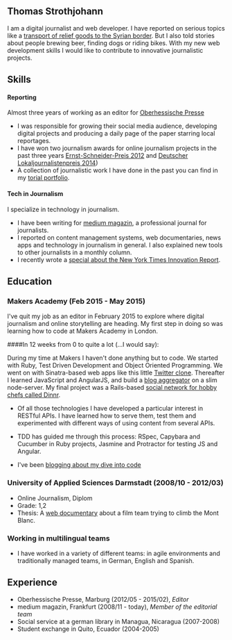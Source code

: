 ## Thomas Strothjohann

I am a digital journalist and web developer. I have reported on serious topics like a [transport of relief goods to the Syrian border](http://williwillhelfen.de). But I also told stories about people brewing beer, finding dogs or riding bikes. With my new web development skills I would like to contribute to innovative journalistic projects.

## Skills

#### Reporting
Almost three years of working as an editor for [Oberhessische Presse](http://op-marburg.de)

- I was responsible for growing their social media audience, developing digital projects and producing a daily page of the paper starring local reportages.
- I have won two journalism awards for online journalism projects in the past three years [Ernst-Schneider-Preis 2012](http://de.wikipedia.org/wiki/Ernst-Schneider-Preis#2012) and [Deutscher Lokaljournalistenpreis 2014]( http://www.op-marburg.de/Lokales/Marburg/Deutscher-Lokaljournalistenpreis-fuer-die-OP))
- A collection of journalistic work I have done in the past you can find in my [torial portfolio](https://www.torial.com/thomas.strothjohann). 

#### Tech in Journalism

I specialize in technology in journalism.

- I have been writing for [medium magazin](http://www.mediummagazin.de), a professional journal for journalists.
- I reported on content management systems, web documentaries, news apps and technology in journalism in general. I also explained new tools to other journalists in a monthly column.
- I recently wrote a [special about the New York Times Innovation Report](http://cf.newsroom.de/shop/index.cfm?step=1&kategorie=wkst).

## Education

### Makers Academy (Feb 2015 - May 2015)

I've quit my job as an editor in February 2015 to explore where digital journalism and online storytelling are heading. My first step in doing so was learning how to code at Makers Academy in London.

####In 12 weeks from 0 to quite a lot (...I would say):

During my time at Makers I haven't done anything but to code. We started with Ruby, Test Driven Development and Object Oriented Programming. We went on with Sinatra-based web apps like this little [Twitter clone](https://github.com/TStrothjohann/chitter). Thereafter I learned JavaScript and AngularJS, and build a [blog aggregator](https://github.com/TStrothjohann/blogbook-1) on a slim node-server. My final project was a Rails-based [social network for hobby chefs called Dinnr](http://codereporter.de/?p=149).

- Of all those technologies I have developed a particular interest in RESTful APIs. I have learned how to serve them, test them and experimented with different ways of using content from several APIs.

- TDD has guided me through this process: RSpec, Capybara and Cucumber in Ruby projects, Jasmine and Protractor for testing JS and Angular.

- I've been [blogging about my dive into code](http://www.codereporter.de)

### University of Applied Sciences Darmstadt (2008/10 - 2012/03)

- Online Journalism, Diplom
- Grade: 1,2
- Thesis: A [web documentary](http://www.bergdreh.de) about a film team trying to climb the Mont Blanc.

### Working in multilingual teams

- I have worked in a variety of different teams: in agile environments and traditionally managed teams, in German, English and Spanish.

## Experience

- Oberhessische Presse, Marburg (2012/05 - 2015/02), *Editor*
- medium magazin, Frankfurt (2008/11 - today), *Member of the editorial team*
- Social service at a german library in Managua, Nicaragua (2007-2008)
- Student exchange in Quito, Ecuador (2004-2005)
